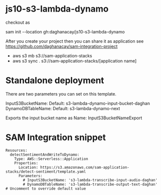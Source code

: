 # js10-s3-lambda-dynamo

checkout as 

sam init --location gh:daghanacay/js10-s3-lambda-dynamo

After you create your project then you can share it as application see https://github.com/daghanacay/sam-integration-project

- aws s3 mb s3://sam-application-stacks
- aws s3 sync . s3://sam-application-stacks/[application name]

# Standalone deployment

There are two parameters you can set on this template.

InputS3BucketName:
    Default: s3-lambda-dynamo-input-bucket-daghan
DynamoDBTableName:
    Default: s3-lambda-dynamo-next

Exports the input bucket name as 
      Name: InputS3BucketNameExport

# SAM Integration snippet

```
Resources:
  detectSentimentAndWriteToDynamo:
    Type: AWS::Serverless::Application
    Properties:
      Location: https://s3.amazonaws.com/sam-application-stacks/detect-sentiment/template.yaml
      Parameters: 
        # InputS3BucketName: 's3-lambda-transcribe-input-audio-daghan'
        # DynamoDBTableName: 's3-lambda-transcribe-output-text-daghan' # Uncomment to override default value  
```